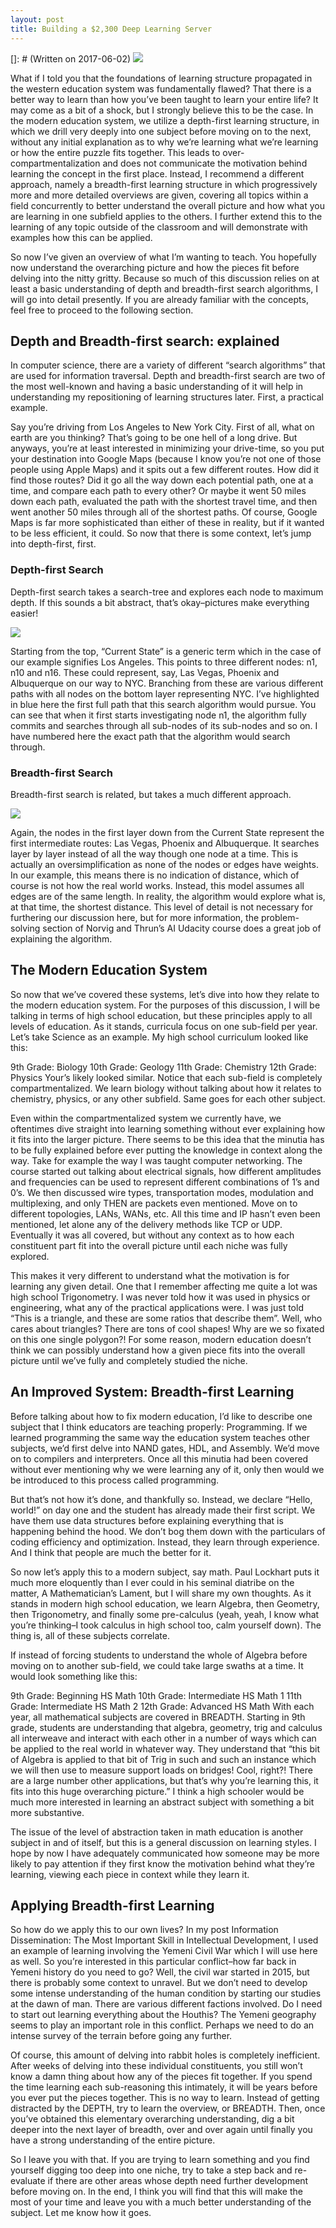 ```yaml
---
layout: post
title: Building a $2,300 Deep Learning Server
---
```

[]: # (Written on 2017-06-02)
![](/images/depth-breadth-learning/learn-benches.jpg)

What if I told you that the foundations of learning structure propagated in the western education system was fundamentally flawed? That there is a better way to learn than how you’ve been taught to learn your entire life? It may come as a bit of a shock, but I strongly believe this to be the case. In the modern education system, we utilize a depth-first learning structure, in which we drill very deeply into one subject before moving on to the next, without any initial explanation as to why we’re learning what we’re learning or how the entire puzzle fits together. This leads to over-compartmentalization and does not communicate the motivation behind learning the concept in the first place. Instead, I recommend a different approach, namely a breadth-first learning structure in which progressively more and more detailed overviews are given, covering all topics within a field concurrently to better understand the overall picture and how what you are learning in one subfield applies to the others. I further extend this to the learning of any topic outside of the classroom and will demonstrate with examples how this can be applied.

So now I’ve given an overview of what I’m wanting to teach. You hopefully now understand the overarching picture and how the pieces fit before delving into the nitty gritty. Because so much of this discussion relies on at least a basic understanding of depth and breadth-first search algorithms, I will go into detail presently. If you are already familiar with the concepts, feel free to proceed to the following section.

## Depth and Breadth-first search: explained
In computer science, there are a variety of different “search algorithms” that are used for information traversal. Depth and breadth-first search are two of the most well-known and having a basic understanding of it will help in understanding my repositioning of learning structures later. First, a practical example.

Say you’re driving from Los Angeles to New York City. First of all, what on earth are you thinking? That’s going to be one hell of a long drive. But anyways, you’re at least interested in minimizing your drive-time, so you put your destination into Google Maps (because I know you’re not one of those people using Apple Maps) and it spits out a few different routes.  How did it find those routes? Did it go all the way down each potential path, one at a time, and compare each path to every other? Or maybe it went 50 miles down each path, evaluated the path with the shortest travel time, and then went another 50 miles through all of the shortest paths. Of course, Google Maps is far more sophisticated than either of these in reality, but if it wanted to be less efficient, it could. So now that there is some context, let’s jump into depth-first, first.

### Depth-first Search
Depth-first search takes a search-tree and explores each node to maximum depth. If this sounds a bit abstract, that’s okay–pictures make everything easier!

![](/images/depth-breadth-learning/depth-graph.png)

Starting from the top, “Current State” is a generic term which in the case of our example signifies Los Angeles. This points to three different nodes: n1, n10 and n16. These could represent, say, Las Vegas, Phoenix and Albuquerque on our way to NYC. Branching from these are various different paths with all nodes on the bottom layer representing NYC. I’ve highlighted in blue here the first full path that this search algorithm would pursue. You can see that when it first starts investigating node n1, the algorithm fully commits and searches through all sub-nodes of its sub-nodes and so on. I have numbered here the exact path that the algorithm would search through.

### Breadth-first Search
Breadth-first search is related, but takes a much different approach.

![](/images/depth-breadth-learning/breadth-graph.png)

Again, the nodes in the first layer down from the Current State represent the first intermediate routes: Las Vegas, Phoenix and Albuquerque. It searches layer by layer instead of all the way though one node at a time. This is actually an oversimplification as none of the nodes or edges have weights. In our example, this means there is no indication of distance, which of course is not how the real world works. Instead, this model assumes all edges are of the same length. In reality, the algorithm would explore what is, at that time, the shortest distance. This level of detail is not necessary for furthering our discussion here, but for more information, the problem-solving section of Norvig and Thrun’s AI Udacity course does a great job of explaining the algorithm.

## The Modern Education System
So now that we’ve covered these systems, let’s dive into how they relate to the modern education system. For the purposes of this discussion, I will be talking in terms of high school education, but these principles apply to all levels of education. As it stands, curricula focus on one sub-field per year. Let’s take Science as an example. My high school curriculum looked like this:

9th Grade: Biology
10th Grade: Geology
11th Grade: Chemistry
12th Grade: Physics
Your’s likely looked similar. Notice that each sub-field is completely compartmentalized. We learn biology without talking about how it relates to chemistry, physics, or any other subfield. Same goes for each other subject.

Even within the compartmentalized system we currently have, we oftentimes dive straight into learning something without ever explaining how it fits into the larger picture. There seems to be this idea that the minutia has to be fully explained before ever putting the knowledge in context along the way. Take for example the way I was taught computer networking. The course started out talking about electrical signals, how different amplitudes and frequencies can be used to represent different combinations of 1’s and 0’s. We then discussed wire types, transportation modes, modulation and multiplexing, and only THEN are packets even mentioned. Move on to different topologies, LANs, WANs, etc. All this time and IP hasn’t even been mentioned, let alone any of the delivery methods like TCP or UDP. Eventually it was all covered, but without any context as to how each constituent part fit into the overall picture until each niche was fully explored.

This makes it very different to understand what the motivation is for learning any given detail. One that I remember affecting me quite a lot was high school Trigonometry. I was never told how it was used in physics or engineering, what any of the practical applications were. I was just told “This is a triangle, and these are some ratios that describe them”. Well, who cares about triangles? There are tons of cool shapes! Why are we so fixated on this one single polygon?! For some reason, modern education doesn’t think we can possibly understand how a given piece fits into the overall picture until we’ve fully and completely studied the niche.

## An Improved System: Breadth-first Learning
Before talking about how to fix modern education, I’d like to describe one subject that I think educators are teaching properly: Programming. If we learned programming the same way the education system teaches other subjects, we’d first delve into NAND gates, HDL, and Assembly. We’d move on to compilers and interpreters. Once all this minutia had been covered without ever mentioning why we were learning any of it, only then would we be introduced to this process called programming.

But that’s not how it’s done, and thankfully so. Instead, we declare “Hello, world!” on day one and the student has already made their first script. We have them use data structures before explaining everything that is happening behind the hood. We don’t bog them down with the particulars of coding efficiency and optimization. Instead, they learn through experience. And I think that people are much the better for it.

So now let’s apply this to a modern subject, say math. Paul Lockhart puts it much more eloquently than I ever could in his seminal diatribe on the matter, A Mathematician’s Lament, but I will share my own thoughts. As it stands in modern high school education, we learn Algebra, then Geometry, then Trigonometry, and finally some pre-calculus (yeah, yeah, I know what you’re thinking–I took calculus in high school too, calm yourself down). The thing is, all of these subjects correlate.

If instead of forcing students to understand the whole of Algebra before moving on to another sub-field, we could take large swaths at a time. It would look something like this:

9th Grade: Beginning HS Math
10th Grade: Intermediate HS Math 1
11th Grade: Intermediate HS Math 2
12th Grade: Advanced HS Math
With each year, all mathematical subjects are covered in BREADTH. Starting in 9th grade, students are understanding that algebra, geometry, trig and calculus all interweave and interact with each other in a number of ways which can be applied to the real world in whatever way.  They understand that “this bit of Algebra is applied to that bit of Trig in such and such an instance which we will then use to measure support loads on bridges! Cool, right?! There are a large number other applications, but that’s why you’re learning this, it fits into this huge overarching picture.” I think a high schooler would be much more interested in learning an abstract subject with something a bit more substantive.

The issue of the level of abstraction taken in math education is another subject in and of itself, but this is a general discussion on learning styles. I hope by now I have adequately communicated how someone may be more likely to pay attention if they first know the motivation behind what they’re learning, viewing each piece in context while they learn it.

## Applying Breadth-first Learning
So how do we apply this to our own lives? In my post Information Dissemination: The Most Important Skill in Intellectual Development, I used an example of learning involving the Yemeni Civil War which I will use here as well. So you’re interested in this particular conflict–how far back in Yemeni history do you need to go? Well, the civil war started in 2015, but there is probably some context to unravel. But we don’t need to develop some intense understanding of the human condition by starting our studies at the dawn of man. There are various different factions involved. Do I need to start out learning everything about the Houthis? The Yemeni geography seems to play an important role in this conflict. Perhaps we need to do an intense survey of the terrain before going any further.

Of course, this amount of delving into rabbit holes is completely inefficient. After weeks of delving into these individual constituents, you still won’t know a damn thing about how any of the pieces fit together. If you spend the time learning each sub-reasoning this intimately, it will be years before you ever put the pieces together. This is no way to learn. Instead of getting distracted by the DEPTH, try to learn the overview, or BREADTH. Then, once you’ve obtained this elementary overarching understanding, dig a bit deeper into the next layer of breadth, over and over again until finally you have a strong understanding of the entire picture.

So I leave you with that. If you are trying to learn something and you find yourself digging too deep into one niche, try to take a step back and re-evaluate if there are other areas whose depth need further development before moving on.  In the end, I think you will find that this will make the most of your time and leave you with a much better understanding of the subject. Let me know how it goes.
